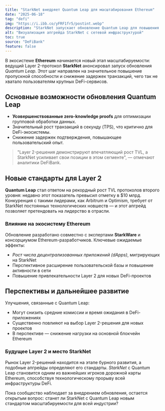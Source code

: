 ```yaml
---
title: "StarkNet внедряет Quantum Leap для масштабирования Ethereum"
date: "2025-06-18"
tag: "defi"
img: "https://i.ibb.co/yFRF1fr5/postint.webp"
description: "StarkNet запускает обновление Quantum Leap для повышения скорости и снижения задержек"
alt: "Визуализация апгрейда StarkNet с сетевой инфраструктурой"
toc: true
source: "DeFiBank"
feature: false
---
```


В экосистеме **Ethereum** начинается новый этап масштабируемости: ведущий Layer 2-протокол **StarkNet** анонсировал запуск обновления _Quantum Leap_. Этот шаг направлен на значительное повышение пропускной способности и снижение задержек транзакций, чего так не хватало пользователям крупных DeFi-сервисов.

## Основные возможности обновления Quantum Leap

- **Усовершенствованные zero-knowledge proofs** для оптимизации групповой обработки данных.
- Значительный рост транзакций в секунду (TPS), что критично для DeFi-экосистемы.
- Снижение задержек подтверждения, повышающее пользовательский опыт.

> "Layer 2-решения демонстрируют впечатляющий рост TVL, а StarkNet усиливает свои позиции в этом сегменте", — отмечают аналитики DeFiBank.

## Новые стандарты для Layer 2

**Quantum Leap** стал ответом на рекордный рост TVL протоколов второго уровня: недавно этот показатель превысил отметку в $10 млрд. Конкуренция с такими лидерами, как Arbitrum и Optimism, требует от StarkNet постоянных технологических новшеств — и этот апгрейд позволяет претендовать на лидерство в отрасли.

### Влияние на экосистему Ethereum

Обновление разработано совместно с экспертами **StarkWare** и консорциумом Ethereum-разработчиков. Ключевые ожидаемые эффекты:

- _Рост числа децентрализованных приложений (dApps)_, мигрирующих на StarkNet
- Перспективное расширение пользовательской базы и повышение активности в сети
- Повышение привлекательности Layer 2 для новых DeFi-проектов

## Перспективы и дальнейшее развитие

Улучшения, связанные с Quantum Leap:

- Могут снизить средние комиссии и время ожидания в DeFi-приложениях
- Существенно повлияют на выбор Layer 2-решения для новых проектов
- В перспективе — снижение нагрузки на основной блокчейн Ethereum

### Будущее Layer 2 и место StarkNet

Рынок Layer 2-решений находится на этапе бурного развития, а подобные апгрейды определяют его стандарты. _StarkNet_ с Quantum Leap становится одним из важнейших игроков дорожной карты Ethereum, способствуя технологическому прорыву всей инфраструктуры DeFi.

Пока сообщество наблюдает за внедрением обновления, остается открытым вопрос: станет ли StarkNet с Quantum Leap новым стандартом масштабируемости для всей индустрии?